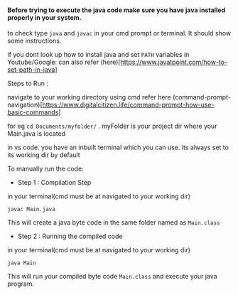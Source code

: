 #### Before trying to execute the java code make sure you have java installed properly in your system.

to check type `java` and `javac` in your cmd prompt or terminal. It should show some instructions.

if you dont look up how to install java and set `PATH` variables in Youtube/Google: can also refer (here)[https://www.javatpoint.com/how-to-set-path-in-java]

Steps to Run :

navigate to your working directory using cmd refer here (command-prompt-navigation)[https://www.digitalcitizen.life/command-prompt-how-use-basic-commands]

for eg `cd Documents/myfolder/` . myFolder is your project dir where your Main.java is located

in vs code. you have an inbuilt terminal which you can use. its always set to its working dir by default

To manually run the code:

- Step 1 : Compilation Step

in your terminal(cmd must be at navigated to your working dir)

`javac Main.java`

This will create a java byte code in the same folder named as `Main.class`

- Step 2 : Running the compiled code

in your terminal(cmd must be at navigated to your working dir)

`java Main`

This will run your compiled byte code `Main.class` and execute your java program.

